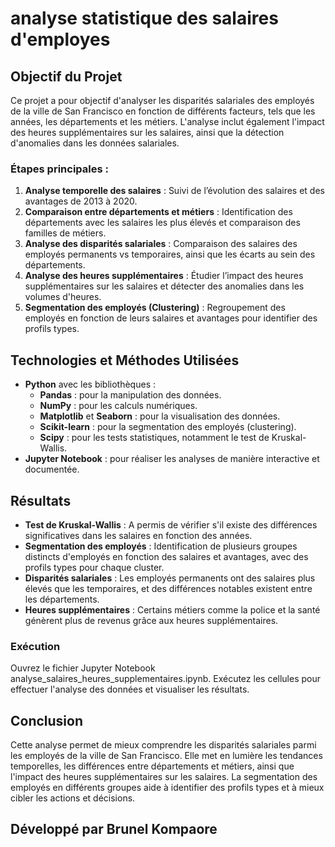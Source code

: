 # analyse statistique des salaires d'employes

## Objectif du Projet

Ce projet a pour objectif d'analyser les disparités salariales des employés de la ville de San Francisco en fonction de différents facteurs, tels que les années, les départements et les métiers. L'analyse inclut également l'impact des heures supplémentaires sur les salaires, ainsi que la détection d'anomalies dans les données salariales.

### Étapes principales :
1. **Analyse temporelle des salaires** : Suivi de l’évolution des salaires et des avantages de 2013 à 2020.
2. **Comparaison entre départements et métiers** : Identification des départements avec les salaires les plus élevés et comparaison des familles de métiers.
3. **Analyse des disparités salariales** : Comparaison des salaires des employés permanents vs temporaires, ainsi que les écarts au sein des départements.
4. **Analyse des heures supplémentaires** : Étudier l’impact des heures supplémentaires sur les salaires et détecter des anomalies dans les volumes d'heures.
5. **Segmentation des employés (Clustering)** : Regroupement des employés en fonction de leurs salaires et avantages pour identifier des profils types.

## Technologies et Méthodes Utilisées

- **Python** avec les bibliothèques :
  - **Pandas** : pour la manipulation des données.
  - **NumPy** : pour les calculs numériques.
  - **Matplotlib** et **Seaborn** : pour la visualisation des données.
  - **Scikit-learn** : pour la segmentation des employés (clustering).
  - **Scipy** : pour les tests statistiques, notamment le test de Kruskal-Wallis.
- **Jupyter Notebook** : pour réaliser les analyses de manière interactive et documentée.

## Résultats

- **Test de Kruskal-Wallis** : A permis de vérifier s'il existe des différences significatives dans les salaires en fonction des années.
- **Segmentation des employés** : Identification de plusieurs groupes distincts d'employés en fonction des salaires et avantages, avec des profils types pour chaque cluster.
- **Disparités salariales** : Les employés permanents ont des salaires plus élevés que les temporaires, et des différences notables existent entre les départements.
- **Heures supplémentaires** : Certains métiers comme la police et la santé génèrent plus de revenus grâce aux heures supplémentaires.

### Exécution
Ouvrez le fichier Jupyter Notebook analyse_salaires_heures_supplementaires.ipynb.
Exécutez les cellules pour effectuer l'analyse des données et visualiser les résultats.

## Conclusion
Cette analyse permet de mieux comprendre les disparités salariales parmi les employés de la ville de San Francisco. Elle met en lumière les tendances temporelles, les différences entre départements et métiers, ainsi que l'impact des heures supplémentaires sur les salaires. La segmentation des employés en différents groupes aide à identifier des profils types et à mieux cibler les actions et décisions.

## Développé par Brunel Kompaore
